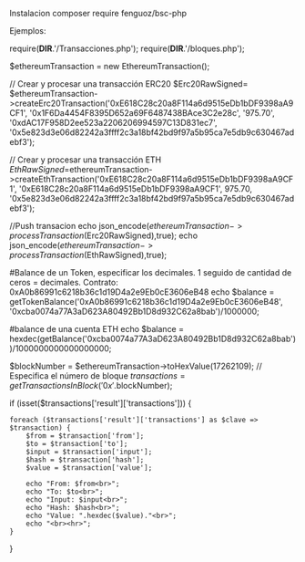 Instalacion
composer require fenguoz/bsc-php


Ejemplos:

require(__DIR__.'/Transacciones.php');
require(__DIR__.'/bloques.php');

$ethereumTransaction = new EthereumTransaction();


// Crear y procesar una transacción ERC20
$Erc20RawSigned= $ethereumTransaction->createErc20Transaction('0xE618C28c20a8F114a6d9515eDb1bDF9398aA9CF1', '0x1F6Da4454F8395D652a69F6487438BAce3C2e28c', '975.70', '0xdAC17F958D2ee523a2206206994597C13D831ec7', '0x5e823d3e06d82242a3ffff2c3a18bf42bd9f97a5b95ca7e5db9c630467adebf3');

// Crear y procesar una transacción ETH
$EthRawSigned=$ethereumTransaction->createEthTransaction('0xE618C28c20a8F114a6d9515eDb1bDF9398aA9CF1', '0xE618C28c20a8F114a6d9515eDb1bDF9398aA9CF1', 975.70, '0x5e823d3e06d82242a3ffff2c3a18bf42bd9f97a5b95ca7e5db9c630467adebf3');

//Push transacion
echo json_encode($ethereumTransaction->processTransaction($Erc20RawSigned),true);
echo json_encode($ethereumTransaction->processTransaction($EthRawSigned),true);

#Balance de un Token, especificar los decimales.  1 seguido de cantidad de ceros = decimales.  Contrato: 0xA0b86991c6218b36c1d19D4a2e9Eb0cE3606eB48
echo $balance = getTokenBalance('0xA0b86991c6218b36c1d19D4a2e9Eb0cE3606eB48', '0xcba0074a77A3aD623A80492Bb1D8d932C62a8bab')/1000000;

#balance de una cuenta ETH
echo $balance = hexdec(getBalance('0xcba0074a77A3aD623A80492Bb1D8d932C62a8bab'))/1000000000000000000;

$blockNumber = $ethereumTransaction->toHexValue(17262109); // Especifica el número de bloque
$transactions = getTransactionsInBlock('0x'.$blockNumber);

if (isset($transactions['result']['transactions'])) {

    foreach ($transactions['result']['transactions'] as $clave => $transaction) {
        $from = $transaction['from'];
        $to = $transaction['to'];
        $input = $transaction['input'];
        $hash = $transaction['hash'];
        $value = $transaction['value'];

        echo "From: $from<br>";
        echo "To: $to<br>";
        echo "Input: $input<br>";
        echo "Hash: $hash<br>";
        echo "Value: ".hexdec($value)."<br>";
        echo "<br><hr>";
    }
}


